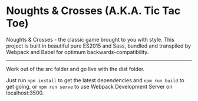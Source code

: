 # Noughts & Crosses (A.K.A. Tic Tac Toe)
Noughts & Crosses  - the classic game brought to you with style. This project is built in beautiful pure ES2015 and Sass, bundled and transpiled by Webpack and Babel for optimum backwards-compatibility.

---

Work out of the src folder and go live with the dist folder.

Just run ```npm install``` to get the latest dependencies and ```npm run build``` to get going, or ```npm run serve``` to use Webpack Development Server on localhost:3500.